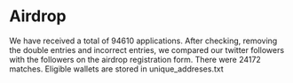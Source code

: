 # Airdrop
We have received a total of 94610 applications. After checking, removing the double entries and incorrect entries, we compared our twitter followers with the followers on the airdrop registration form. There were 24172 matches. Eligible wallets are stored in unique_addreses.txt
